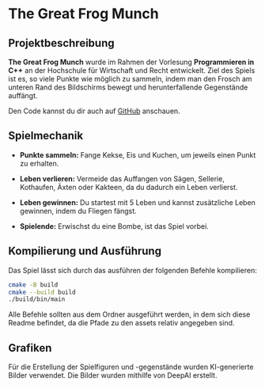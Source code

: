 # The Great Frog Munch

## Projektbeschreibung

**The Great Frog Munch** wurde im Rahmen der Vorlesung **Programmieren in C++** an der Hochschule für Wirtschaft und Recht entwickelt. Ziel des Spiels ist es, so viele Punkte wie möglich zu sammeln, indem man den Frosch am unteren Rand des Bildschirms bewegt und herunterfallende Gegenstände auffängt.

Den Code kannst du dir auch auf [GitHub](https://github.com/MarlenKoch/cppAbgabe.git) anschauen.

## Spielmechanik

- **Punkte sammeln:** Fange Kekse, Eis und Kuchen, um jeweils einen Punkt zu erhalten.

- **Leben verlieren:** Vermeide das Auffangen von Sägen, Sellerie, Kothaufen, Äxten oder Kakteen, da du dadurch ein Leben verlierst.

- **Leben gewinnen:** Du startest mit 5 Leben und kannst zusätzliche Leben gewinnen, indem du Fliegen fängst.

- **Spielende:** Erwischst du eine Bombe, ist das Spiel vorbei.

## Kompilierung und Ausführung

Das Spiel lässt sich durch das ausführen der folgenden Befehle kompilieren:

```bash
cmake -B build
cmake --build build
./build/bin/main
```
Alle Befehle sollten aus dem Ordner ausgeführt werden, in dem sich diese Readme befindet, da die Pfade zu den assets relativ angegeben sind.

## Grafiken

Für die Erstellung der Spielfiguren und -gegenstände wurden KI-generierte Bilder verwendet. Die Bilder wurden mithilfe von DeepAI erstellt.
